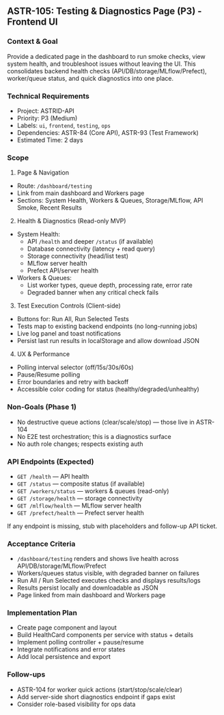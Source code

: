 ## ASTR-105: Testing & Diagnostics Page (P3) - Frontend UI

### Context & Goal
Provide a dedicated page in the dashboard to run smoke checks, view system health, and troubleshoot issues without leaving the UI. This consolidates backend health checks (API/DB/storage/MLflow/Prefect), worker/queue status, and quick diagnostics into one place.

### Technical Requirements

- Project: ASTRID-API
- Priority: P3 (Medium)
- Labels: `ui`, `frontend`, `testing`, `ops`
- Dependencies: ASTR-84 (Core API), ASTR-93 (Test Framework)
- Estimated Time: 2 days

### Scope

1) Page & Navigation
- Route: `/dashboard/testing`
- Link from main dashboard and Workers page
- Sections: System Health, Workers & Queues, Storage/MLflow, API Smoke, Recent Results

2) Health & Diagnostics (Read-only MVP)
- System Health:
  - API `/health` and deeper `/status` (if available)
  - Database connectivity (latency + read query)
  - Storage connectivity (head/list test)
  - MLflow server health
  - Prefect API/server health
- Workers & Queues:
  - List worker types, queue depth, processing rate, error rate
  - Degraded banner when any critical check fails

3) Test Execution Controls (Client-side)
- Buttons for: Run All, Run Selected Tests
- Tests map to existing backend endpoints (no long-running jobs)
- Live log panel and toast notifications
- Persist last run results in localStorage and allow download JSON

4) UX & Performance
- Polling interval selector (off/15s/30s/60s)
- Pause/Resume polling
- Error boundaries and retry with backoff
- Accessible color coding for status (healthy/degraded/unhealthy)

### Non-Goals (Phase 1)
- No destructive queue actions (clear/scale/stop) — those live in ASTR-104
- No E2E test orchestration; this is a diagnostics surface
- No auth role changes; respects existing auth

### API Endpoints (Expected)
- `GET /health` — API health
- `GET /status` — composite status (if available)
- `GET /workers/status` — workers & queues (read-only)
- `GET /storage/health` — storage connectivity
- `GET /mlflow/health` — MLflow server health
- `GET /prefect/health` — Prefect server health

If any endpoint is missing, stub with placeholders and follow-up API ticket.

### Acceptance Criteria
- `/dashboard/testing` renders and shows live health across API/DB/storage/MLflow/Prefect
- Workers/queues status visible, with degraded banner on failures
- Run All / Run Selected executes checks and displays results/logs
- Results persist locally and downloadable as JSON
- Page linked from main dashboard and Workers page

### Implementation Plan
- Create page component and layout
- Build HealthCard components per service with status + details
- Implement polling controller + pause/resume
- Integrate notifications and error states
- Add local persistence and export

### Follow-ups
- ASTR-104 for worker quick actions (start/stop/scale/clear)
- Add server-side short diagnostics endpoint if gaps exist
- Consider role-based visibility for ops data
